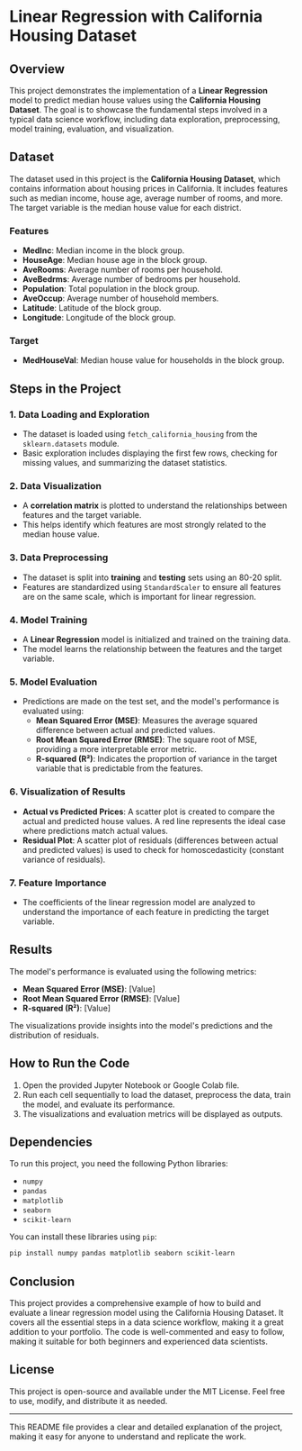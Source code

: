 # Linear Regression with California Housing Dataset

## Overview
This project demonstrates the implementation of a **Linear Regression** model to predict median house values using the **California Housing Dataset**. The goal is to showcase the fundamental steps involved in a typical data science workflow, including data exploration, preprocessing, model training, evaluation, and visualization.

## Dataset
The dataset used in this project is the **California Housing Dataset**, which contains information about housing prices in California. It includes features such as median income, house age, average number of rooms, and more. The target variable is the median house value for each district.

### Features
- **MedInc**: Median income in the block group.
- **HouseAge**: Median house age in the block group.
- **AveRooms**: Average number of rooms per household.
- **AveBedrms**: Average number of bedrooms per household.
- **Population**: Total population in the block group.
- **AveOccup**: Average number of household members.
- **Latitude**: Latitude of the block group.
- **Longitude**: Longitude of the block group.

### Target
- **MedHouseVal**: Median house value for households in the block group.

## Steps in the Project

### 1. Data Loading and Exploration
- The dataset is loaded using `fetch_california_housing` from the `sklearn.datasets` module.
- Basic exploration includes displaying the first few rows, checking for missing values, and summarizing the dataset statistics.

### 2. Data Visualization
- A **correlation matrix** is plotted to understand the relationships between features and the target variable.
- This helps identify which features are most strongly related to the median house value.

### 3. Data Preprocessing
- The dataset is split into **training** and **testing** sets using an 80-20 split.
- Features are standardized using `StandardScaler` to ensure all features are on the same scale, which is important for linear regression.

### 4. Model Training
- A **Linear Regression** model is initialized and trained on the training data.
- The model learns the relationship between the features and the target variable.

### 5. Model Evaluation
- Predictions are made on the test set, and the model's performance is evaluated using:
  - **Mean Squared Error (MSE)**: Measures the average squared difference between actual and predicted values.
  - **Root Mean Squared Error (RMSE)**: The square root of MSE, providing a more interpretable error metric.
  - **R-squared (R²)**: Indicates the proportion of variance in the target variable that is predictable from the features.

### 6. Visualization of Results
- **Actual vs Predicted Prices**: A scatter plot is created to compare the actual and predicted house values. A red line represents the ideal case where predictions match actual values.
- **Residual Plot**: A scatter plot of residuals (differences between actual and predicted values) is used to check for homoscedasticity (constant variance of residuals).

### 7. Feature Importance
- The coefficients of the linear regression model are analyzed to understand the importance of each feature in predicting the target variable.

## Results
The model's performance is evaluated using the following metrics:
- **Mean Squared Error (MSE)**: [Value]
- **Root Mean Squared Error (RMSE)**: [Value]
- **R-squared (R²)**: [Value]

The visualizations provide insights into the model's predictions and the distribution of residuals.

## How to Run the Code
1. Open the provided Jupyter Notebook or Google Colab file.
2. Run each cell sequentially to load the dataset, preprocess the data, train the model, and evaluate its performance.
3. The visualizations and evaluation metrics will be displayed as outputs.

## Dependencies
To run this project, you need the following Python libraries:
- `numpy`
- `pandas`
- `matplotlib`
- `seaborn`
- `scikit-learn`

You can install these libraries using `pip`:
```bash
pip install numpy pandas matplotlib seaborn scikit-learn
```

## Conclusion
This project provides a comprehensive example of how to build and evaluate a linear regression model using the California Housing Dataset. It covers all the essential steps in a data science workflow, making it a great addition to your portfolio. The code is well-commented and easy to follow, making it suitable for both beginners and experienced data scientists.

## License
This project is open-source and available under the MIT License. Feel free to use, modify, and distribute it as needed.

---

This README file provides a clear and detailed explanation of the project, making it easy for anyone to understand and replicate the work.
